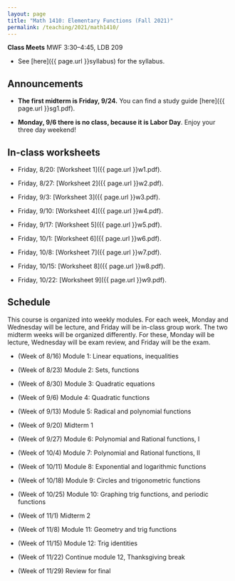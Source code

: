 ```yaml
---
layout: page
title: "Math 1410: Elementary Functions (Fall 2021)"
permalink: /teaching/2021/math1410/
---
```


**Class Meets** MWF 3:30–4:45, LDB 209

* See [here]({{ page.url }}syllabus) for the syllabus.



Announcements
-------------

* **The first midterm is Friday, 9/24.** You can find a study guide [here]({{ page.url }}sg1.pdf).

* **Monday, 9/6 there is no class, because it is Labor Day**. Enjoy your three day weekend!


In-class worksheets
--------

* Friday, 8/20: [Worksheet 1]({{ page.url }}w1.pdf).

* Friday, 8/27: [Worksheet 2]({{ page.url }}w2.pdf).

* Friday, 9/3: [Worksheet 3]({{ page.url }}w3.pdf).

* Friday, 9/10: [Worksheet 4]({{ page.url }}w4.pdf).

* Friday, 9/17: [Worksheet 5]({{ page.url }}w5.pdf).

* Friday, 10/1: [Worksheet 6]({{ page.url }}w6.pdf).

* Friday, 10/8: [Worksheet 7]({{ page.url }}w7.pdf).

* Friday, 10/15: [Worksheet 8]({{ page.url }}w8.pdf).

* Friday, 10/22: [Worksheet 9]({{ page.url }}w9.pdf).



Schedule
--------

This course is organized into weekly modules. For each week, Monday and Wednesday will be lecture, and Friday will be in-class group work. The two midterm weeks will be organized differently. For these, Monday will be lecture, Wednesday will be exam review, and Friday will be the exam.

* (Week of 8/16) Module 1: Linear equations, inequalities

* (Week of 8/23) Module 2: Sets, functions

* (Week of 8/30) Module 3: Quadratic equations

* (Week of 9/6) Module 4: Quadratic functions

* (Week of 9/13) Module 5: Radical and polynomial functions

* (Week of 9/20) Midterm 1

* (Week of 9/27) Module 6: Polynomial and Rational functions, I

* (Week of 10/4) Module 7: Polynomial and Rational functions, II

* (Week of 10/11) Module 8: Exponential and logarithmic functions

* (Week of 10/18) Module 9: Circles and trigonometric functions

* (Week of 10/25) Module 10: Graphing trig functions, and periodic functions

* (Week of 11/1) Midterm 2

* (Week of 11/8) Module 11: Geometry and trig functions

* (Week of 11/15) Module 12: Trig identities

* (Week of 11/22) Continue module 12, Thanksgiving break

* (Week of 11/29) Review for final

